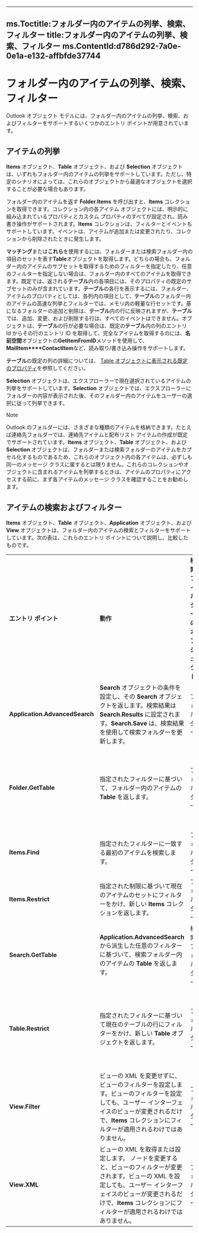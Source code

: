 

---
ms.Toctitle:フォルダー内のアイテムの列挙、検索、フィルター
title:フォルダー内のアイテムの列挙、検索、フィルター
ms.ContentId:d786d292-7a0e-0e1a-e132-affbfde37744
---
# フォルダー内のアイテムの列挙、検索、フィルター




Outlook オブジェクト モデルには、フォルダー内のアイテムの列挙、検索、およびフィルターをサポートするいくつかのエントリ ポイントが用意されています。

## アイテムの列挙
**Items** オブジェクト、**Table** オブジェクト、および **Selection** オブジェクトは、いずれもフォルダー内のアイテムの列挙をサポートしています。ただし、特定のシナリオによっては、これらのオブジェクトから最適なオブジェクトを選択することが必要な場合もあります。



フォルダー内のアイテムを返す **Folder.Items** を呼び出すと、**Items** コレクションを取得できます。コレクション内の各アイテム オブジェクトには、明示的に組み込まれているプロパティとカスタム プロパティのすべてが設定され、読み書き操作がサポートされます。**Items** コレクションは、フィルターとイベントもサポートしています。イベントは、アイテムが追加または変更されたり、コレクションから削除されたときに発生します。



**マッチング**または**これら**を使用するには、フォルダーまたは検索フォルダー内の項目のセットを表す**Table**オブジェクトを取得します。どちらの場合も、フォルダー内のアイテムのサブセットを取得するためのフィルターを指定したり、任意のフィルターを指定しない場合は、フォルダー内のすべてのアイテムを取得できます。既定では、返される**テーブル**内の各項目には、そのプロパティの既定のサブセットのみが含まれています。**テーブル**の各行を表示するには、フォルダー、アイテムのプロパティとしては、各列内の項目として、**テーブル**のフォルダー内のアイテムの高速な列挙とフィルターでは、メモリ内の軽量な行セットです。基になるフォルダーの追加と削除は、**テーブル**内の行に反映されますが、**テーブル**では、追加、変更、および削除する行は、すべてのイベントはできません。オブジェクトは、**テーブル**の行が必要な場合は、既定の**テーブル**内の列のエントリ Id からその行のエントリ ID を取得して、完全なアイテムを取得するのには、**名前空間**オブジェクトの**GetItemFromID**メソッドを使用して、 **MailItem****ContactItem**など、読み取り/書き込み操作をサポートします。

**テーブル**の既定の列の詳細については、 [Table オブジェクトに表示される既定のプロパティ](649c64f3-2d1e-23f1-bf13-3368da79e62b.md)を参照してください。



**Selection** オブジェクトは、エクスプローラーで現在選択されているアイテムの列挙をサポートしています。**Selection** オブジェクトでは、エクスプローラーにフォルダーの内容が表示された後、そのフォルダー内のアイテムをユーザーの選択に従って列挙できます。

>[!NOTE]
>Outlook のフォルダーには、さまざまな種類のアイテムを格納できます。たとえば連絡先フォルダーでは、連絡先アイテムと配布リスト アイテムの作成が既定でサポートされています。**Items** オブジェクト、**Table** オブジェクト、および **Selection** オブジェクトは、フォルダーまたは検索フォルダーのアイテムをカプセル化するものであるため、これらのオブジェクト内の各アイテムは、必ずしも同一のメッセージ クラスに属するとは限りません。これらのコレクションやオブジェクトに含まれるアイテムを列挙するときは、アイテムのプロパティにアクセスする前に、まず各アイテムのメッセージ クラスを確認することをお勧めします。





## アイテムの検索およびフィルター
**Items** オブジェクト、**Table** オブジェクト、**Application** オブジェクト、および **View** オブジェクトは、フォルダー内のアイテムの検索とフィルターをサポートしています。次の表は、これらのエントリ ポイントについて説明し、比較したものです。





|||||||
|---|---|---|---|---|---|
|**エントリ ポイント**|**動作**|**検索フィルターのオブジェクト**|**Jet フィルターのサポート**|**DASL フィルターのサポート**|**コメント**|
|**Application.AdvancedSearch**|**Search** オブジェクトの条件を設定し、その **Search** オブジェクトを返します。検索結果は **Search.Results** に設定されます。**Search.Save** は、検索結果を使用して検索フォルダーを更新します。|フォルダー|なし|あり||
|**Folder.GetTable**|指定されたフィルターに基づいて、フォルダー内のアイテムの **Table** を返します。|フォルダー|あり|あり|バイナリ プロパティ、HTML 形式または RTF 形式の本文の内容など、特定のプロパティは **Table** フィルターでサポートされていません。詳細については、「[Table オブジェクトまたは Table フィルターのサポートされていないプロパティ](0e37f03f-7677-ca29-d0b2-8b45c026e5f1.md)」を参照してください。|
|**Items.Find**|指定されたフィルターに一致する最初のアイテムを検索します。|フォルダー|あり|なし|**Body** など、特定のプロパティはフィルターでサポートされていません。詳細については、**Items.Find** を参照してください。|
|**Items.Restrict**|指定された制限に基づいて現在のアイテムのセットにフィルターをかけ、新しい **Items** コレクションを返します。|フォルダー|あり|あり|**Body** など、特定のプロパティはフィルターでサポートされていません。詳細については、**Items.Restrict** を参照してください。|
|**Search.GetTable**|**Application.AdvancedSearch** から派生した任意のフィルターに基づいて、検索フォルダー内のアイテムの **Table** を返します。|検索フォルダー|なし|あり|**Search.GetTable** は、**Application.AdvancedSearch** から返された **Search** オブジェクト (具体的には **Search.Filter** プロパティ) からフィルターを派生します。|
|**Table.Restrict**|指定されたフィルターに基づいて現在のテーブルの行にフィルターをかけ、新しい **Table** オブジェクトを返します。|フォルダー|あり|あり|バイナリ プロパティ、HTML 形式または RTF 形式の本文の内容など、特定のプロパティは **Table** フィルターでサポートされていません。詳細については、「[Table オブジェクトまたは Table フィルターのサポートされていないプロパティ](0e37f03f-7677-ca29-d0b2-8b45c026e5f1.md)」を参照してください。|
|**View.Filter**|ビューの XML を変更せずに、ビューのフィルターを設定します。ビューのフィルターを設定しても、ユーザー インターフェイスのビューが変更されるだけで、**Items** コレクションにフィルターが適用されるわけではありません。|フォルダー|なし|あり||
|**View.XML**|ビューの XML を取得または設定します。<Filter> ノードを変更すると、ビューのフィルターが変更されます。ビューの XML を設定しても、ユーザー インターフェイスのビューが変更されるだけで、**Items** コレクションにフィルターが適用されるわけではありません。|フォルダー|なし|あり|View XML の使用は適切ではありません。ビューをプログラミングするには、View オブジェクト モデルを使用してください。|








